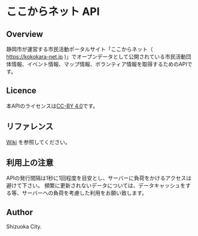 ここからネット API
====

## Overview

静岡市が運営する市民活動ポータルサイト「ここからネット（ https://kokokara-net.jp )」でオープンデータとして公開されている市民活動団体情報、イベント情報、マップ情報、ボランティア情報を取得するためのAPIです。


## Licence

本APIのライセンスは[CC-BY 4.0](https://creativecommons.org/licenses/by/4.0/deed.ja)です。


## リファレンス

[Wiki](https://github.com/teamsol/kokokara-net-api/wiki) を参照してください。


## 利用上の注意

APIの発行間隔は1秒に1回程度を目安とし、サーバーに負荷をかけるアクセスは避けて下さい。
頻繁に更新されないデータについては、データキャッシュをする等、サーバーへの負荷を考慮した利用をお願い致します。

## Author

Shizuoka City.

